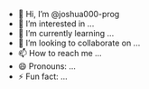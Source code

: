 - 👋 Hi, I’m @joshua000-prog
- 👀 I’m interested in ...
- 🌱 I’m currently learning ...
- 💞️ I’m looking to collaborate on ...
- 📫 How to reach me ...
- 😄 Pronouns: ...
- ⚡ Fun fact: ...

<!---
joshua000-prog/joshua000-prog is a ✨ special ✨ repository because its `README.md` (this file) appears on your GitHub profile.
You can click the Preview link to take a look at your changes.
--->
